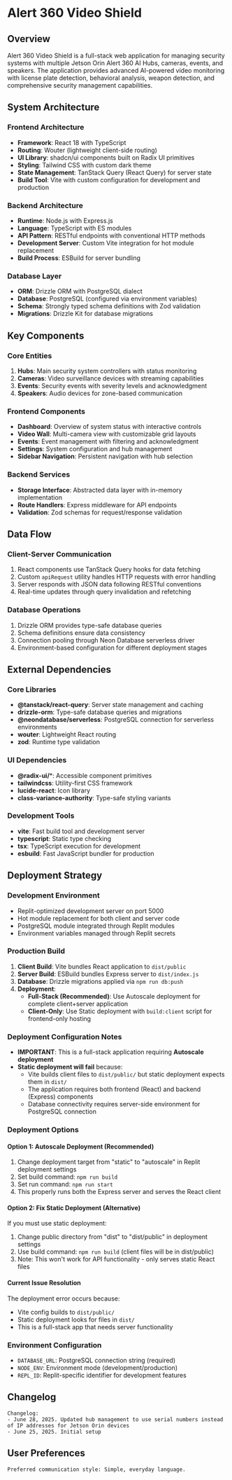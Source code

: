 # Alert 360 Video Shield

## Overview

Alert 360 Video Shield is a full-stack web application for managing security systems with multiple Jetson Orin Alert 360 AI Hubs, cameras, events, and speakers. The application provides advanced AI-powered video monitoring with license plate detection, behavioral analysis, weapon detection, and comprehensive security management capabilities.

## System Architecture

### Frontend Architecture
- **Framework**: React 18 with TypeScript
- **Routing**: Wouter (lightweight client-side routing)
- **UI Library**: shadcn/ui components built on Radix UI primitives
- **Styling**: Tailwind CSS with custom dark theme
- **State Management**: TanStack Query (React Query) for server state
- **Build Tool**: Vite with custom configuration for development and production

### Backend Architecture
- **Runtime**: Node.js with Express.js
- **Language**: TypeScript with ES modules
- **API Pattern**: RESTful endpoints with conventional HTTP methods
- **Development Server**: Custom Vite integration for hot module replacement
- **Build Process**: ESBuild for server bundling

### Database Layer
- **ORM**: Drizzle ORM with PostgreSQL dialect
- **Database**: PostgreSQL (configured via environment variables)
- **Schema**: Strongly typed schema definitions with Zod validation
- **Migrations**: Drizzle Kit for database migrations

## Key Components

### Core Entities
1. **Hubs**: Main security system controllers with status monitoring
2. **Cameras**: Video surveillance devices with streaming capabilities
3. **Events**: Security events with severity levels and acknowledgment
4. **Speakers**: Audio devices for zone-based communication

### Frontend Components
- **Dashboard**: Overview of system status with interactive controls
- **Video Wall**: Multi-camera view with customizable grid layouts
- **Events**: Event management with filtering and acknowledgment
- **Settings**: System configuration and hub management
- **Sidebar Navigation**: Persistent navigation with hub selection

### Backend Services
- **Storage Interface**: Abstracted data layer with in-memory implementation
- **Route Handlers**: Express middleware for API endpoints
- **Validation**: Zod schemas for request/response validation

## Data Flow

### Client-Server Communication
1. React components use TanStack Query hooks for data fetching
2. Custom `apiRequest` utility handles HTTP requests with error handling
3. Server responds with JSON data following RESTful conventions
4. Real-time updates through query invalidation and refetching

### Database Operations
1. Drizzle ORM provides type-safe database queries
2. Schema definitions ensure data consistency
3. Connection pooling through Neon Database serverless driver
4. Environment-based configuration for different deployment stages

## External Dependencies

### Core Libraries
- **@tanstack/react-query**: Server state management and caching
- **drizzle-orm**: Type-safe database queries and migrations
- **@neondatabase/serverless**: PostgreSQL connection for serverless environments
- **wouter**: Lightweight React routing
- **zod**: Runtime type validation

### UI Dependencies
- **@radix-ui/***: Accessible component primitives
- **tailwindcss**: Utility-first CSS framework
- **lucide-react**: Icon library
- **class-variance-authority**: Type-safe styling variants

### Development Tools
- **vite**: Fast build tool and development server
- **typescript**: Static type checking
- **tsx**: TypeScript execution for development
- **esbuild**: Fast JavaScript bundler for production

## Deployment Strategy

### Development Environment
- Replit-optimized development server on port 5000
- Hot module replacement for both client and server code
- PostgreSQL module integrated through Replit modules
- Environment variables managed through Replit secrets

### Production Build
1. **Client Build**: Vite bundles React application to `dist/public`
2. **Server Build**: ESBuild bundles Express server to `dist/index.js`
3. **Database**: Drizzle migrations applied via `npm run db:push`
4. **Deployment**: 
   - **Full-Stack (Recommended)**: Use Autoscale deployment for complete client+server application
   - **Client-Only**: Use Static deployment with `build:client` script for frontend-only hosting

### Deployment Configuration Notes
- **IMPORTANT**: This is a full-stack application requiring **Autoscale deployment**
- **Static deployment will fail** because:
  - Vite builds client files to `dist/public/` but static deployment expects them in `dist/`
  - The application requires both frontend (React) and backend (Express) components
  - Database connectivity requires server-side environment for PostgreSQL connection

### Deployment Options

#### Option 1: Autoscale Deployment (Recommended)
1. Change deployment target from "static" to "autoscale" in Replit deployment settings
2. Set build command: `npm run build`
3. Set run command: `npm run start`
4. This properly runs both the Express server and serves the React client

#### Option 2: Fix Static Deployment (Alternative)
If you must use static deployment:
1. Change public directory from "dist" to "dist/public" in deployment settings
2. Use build command: `npm run build` (client files will be in dist/public)
3. Note: This won't work for API functionality - only serves static React files

#### Current Issue Resolution
The deployment error occurs because:
- Vite config builds to `dist/public/` 
- Static deployment looks for files in `dist/`
- This is a full-stack app that needs server functionality

### Environment Configuration
- `DATABASE_URL`: PostgreSQL connection string (required)
- `NODE_ENV`: Environment mode (development/production)
- `REPL_ID`: Replit-specific identifier for development features

## Changelog

```
Changelog:
- June 28, 2025. Updated hub management to use serial numbers instead of IP addresses for Jetson Orin devices
- June 25, 2025. Initial setup
```

## User Preferences

```
Preferred communication style: Simple, everyday language.
```